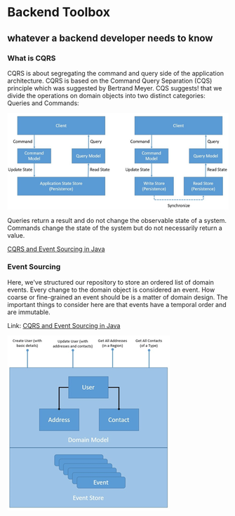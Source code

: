 # Backend Toolbox
## whatever a backend developer needs to know

###  What is CQRS
CQRS is about segregating the command and query side of the application architecture. CQRS is based on the Command Query Separation (CQS) principle which was suggested by Bertrand Meyer. 
CQS suggests! that we divide the operations on domain objects into two distinct categories: Queries and Commands:

![CQRS vs CQS](media/cqrs-vs-cqs.png)

Queries return a result and do not change the observable state of a system. Commands change the state of the system but do not necessarily return a value.  

[CQRS and Event Sourcing in Java](https://https://www.baeldung.com/cqrs-event-sourcing-java) 

### Event Sourcing
 
Here, we've structured our repository to store an ordered list of domain events. Every change to the domain object is considered an event. How coarse or fine-grained an event should be is a matter of domain design. The important things to consider here are that events have a temporal order and are immutable.

Link: 
[CQRS and Event Sourcing in Java](https://www.baeldung.com/cqrs-event-sourcing-java#introducing_event_sourcing) 

![Event Sourcing](media/Event-Sourcing.png)